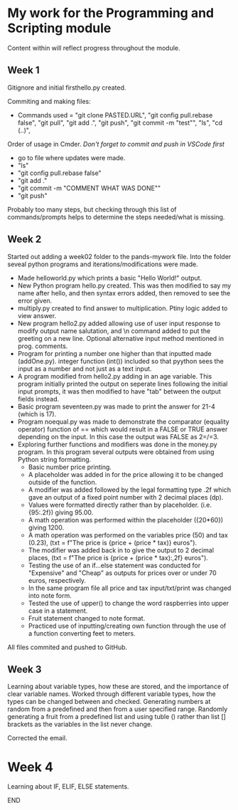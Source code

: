 # My work for the Programming and Scripting module
Content within will reflect progress throughout the module.

## Week 1

Gitignore and initial firsthello.py created.

Commiting and making files:
- Commands used = "git clone PASTED.URL", "git config pull.rebase false", "git pull", "git add .", "git push", "git commit -m "test"", "ls", "cd (..)", 

Order of usage in Cmder. *Don't forget to commit and push in VSCode first*
 - go to file where updates were made.
 - "ls"
 - "git config pull.rebase false"
 - "git add ."
 - "git commit -m "COMMENT WHAT WAS DONE""
 - "git push"

 Probably too many steps, but checking through this list of commands/prompts helps to determine the steps needed/what is missing.


## Week 2

Started out adding a week02 folder to the pands-mywork file. Into the folder seveal python programs and iterations/modifications were made.

 - Made helloworld.py which prints a basic "Hello World!" output.
 - New Python program hello.py created. This was then modified to say my name after hello, and then syntax errors added, then removed to see the error given.
 - multiply.py created to find answer to multiplication. Ptiny logic added to view answer.
 - New program hello2.py added allowing use of user input response to modify output name salutation, and \n command added to put the greeting on a new line. Optional alternative input method mentioned in prog. comments.
 - Program for printing a number one higher than that inputted made (addOne.py). integer function (int()) included so that pyython sees the input as a number and not just as a text input.
 - A program modified from hello2.py adding in an age variable. This program initially printed the output on seperate lines following the initial input prompts, it was then modified to have "tab" between the output fields instead.
 - Basic program seventeen.py was made to print the answer for 21-4 (which is 17).
 - Program noequal.py was made to demonstrate the comparator (equality operator) function of == which would result in a FALSE or TRUE answer depending on the input. In this case the output was FALSE as 2=/=3.
- Exploring further functions and modifiers was done in the money.py program. In this program several outputs were obtained from using Python string formatting.
    - Basic number price printing.
    - A placeholder was added in for the price allowing it to be changed outside of the function.
    - A modifier was added followed by the legal formatting type .2f which gave an output of a fixed point number with 2 decimal places (dp).
    - Values were formatted directly rather than by placeholder. (i.e. {95:.2f}) giving 95.00.
    - A math operation was performed within the placeholder ({20*60}) giving 1200.
    - A math operation was performed on the variables price (50) and tax (0.23), (txt = f"The price is {price + (price * tax)} euros").
    - The modifier was added back in to give the output to 2 decimal places, (txt = f"The price is {price + (price * tax):,2f} euros").
    - Testing the use of an if...else statement was conducted for "Expensive" and "Cheap" as outputs for prices over or under 70 euros, respectively.
    - In the same program file all price and tax input/txt/print was changed into note form.
    - Tested the use of upper() to change the word raspberries into upper case in a statement.
    - Fruit statement changed to note format.
    - Practiced use of inputting/creating own function through the use of a function converting feet to meters.

All files commited and pushed to GitHub.

## Week 3

Learning about variable types, how these are stored, and the importance of clear variable names.
Worked through different variable types, how the types can be changed between and checked.
Generating numbers at random from a predefined and then from a user specified range. 
Randomly generating a fruit from a predefined list and using tuble () rather than list [] brackets as the variables in the list never change.

Corrected the email.

# Week 4

Learning about IF, ELIF, ELSE statements.

END